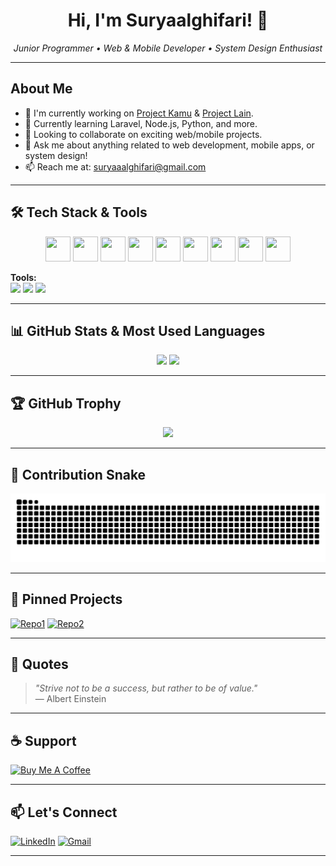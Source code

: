 <h1 align="center">Hi, I'm Suryaalghifari! 👋</h1>
<p align="center">
  <em>Junior Programmer • Web & Mobile Developer • System Design Enthusiast</em>
</p>

---

## About Me

- 🔭 I'm currently working on [Project Kamu](#) & [Project Lain](#).
- 🌱 Currently learning Laravel, Node.js, Python, and more.
- 👯 Looking to collaborate on exciting web/mobile projects.
- 💬 Ask me about anything related to web development, mobile apps, or system design!
- 📫 Reach me at: suryaaalghifari@gmail.com

---

## 🛠️ Tech Stack & Tools

<div align="center">
  <img src="https://cdn.jsdelivr.net/gh/devicons/devicon/icons/php/php-original.svg" width="40" height="40"/>
  <img src="https://cdn.jsdelivr.net/gh/devicons/devicon/icons/javascript/javascript-original.svg" width="40" height="40"/>
  <img src="https://cdn.jsdelivr.net/gh/devicons/devicon/icons/laravel/laravel-plain.svg" width="40" height="40"/>
  <img src="https://cdn.jsdelivr.net/gh/devicons/devicon/icons/nodejs/nodejs-original.svg" width="40" height="40"/>
  <img src="https://cdn.jsdelivr.net/gh/devicons/devicon/icons/python/python-original.svg" width="40" height="40"/>
  <img src="https://cdn.jsdelivr.net/gh/devicons/devicon/icons/java/java-original.svg" width="40" height="40"/>
  <img src="https://cdn.jsdelivr.net/gh/devicons/devicon/icons/androidstudio/androidstudio-original.svg" width="40" height="40"/>
  <img src="https://cdn.jsdelivr.net/gh/devicons/devicon/icons/mysql/mysql-original.svg" width="40" height="40"/>
  <img src="https://cdn.jsdelivr.net/gh/devicons/devicon/icons/firebase/firebase-plain.svg" width="40" height="40"/>
</div>

**Tools:**  
<img src="https://cdn.jsdelivr.net/gh/devicons/devicon/icons/vscode/vscode-original.svg" width="30" /> <img src="https://cdn.jsdelivr.net/gh/devicons/devicon/icons/git/git-original.svg" width="30" /> <img src="https://cdn.jsdelivr.net/gh/devicons/devicon/icons/figma/figma-original.svg" width="30" />

---

## 📊 GitHub Stats & Most Used Languages

<div align="center">
  <img src="https://github-readme-stats.vercel.app/api?username=Suryaalghifari&show_icons=true&theme=github_dark" height="170"/>
  <img src="https://github-readme-stats.vercel.app/api/top-langs/?username=Suryaalghifari&layout=compact&theme=github_dark" height="170"/>
</div>

---

## 🏆 GitHub Trophy

<p align="center">
  <img src="https://github-profile-trophy.vercel.app/?username=Suryaalghifari&theme=onedark" />
</p>

---

## 🐍 Contribution Snake

<p align="center">
  <picture>
    <source media="(prefers-color-scheme: dark)" srcset="https://raw.githubusercontent.com/Suryaalghifari/github-contribution-snake/output/github-contribution-grid-snake-dark.svg" />
    <source media="(prefers-color-scheme: light)" srcset="https://raw.githubusercontent.com/Suryaalghifari/github-contribution-snake/output/github-contribution-grid-snake.svg" />
    <img alt="github contribution grid snake animation" src="https://raw.githubusercontent.com/Suryaalghifari/github-contribution-snake/output/github-contribution-grid-snake.svg" />
  </picture>
</p>

---

## 📌 Pinned Projects

[![Repo1](https://github-readme-stats.vercel.app/api/pin/?username=Suryaalghifari&repo=nama-repo-1&theme=github_dark)](https://github.com/Suryaalghifari/nama-repo-1)
[![Repo2](https://github-readme-stats.vercel.app/api/pin/?username=Suryaalghifari&repo=nama-repo-2&theme=github_dark)](https://github.com/Suryaalghifari/nama-repo-2)

---

## 💬 Quotes

> *"Strive not to be a success, but rather to be of value."*  
> — Albert Einstein

---

## ☕ Support

<p>
  <a href="https://www.buymeacoffee.com/yourusername" target="_blank">
    <img src="https://img.shields.io/badge/Buy%20Me%20a%20Coffee-yellow?style=for-the-badge&logo=buy-me-a-coffee&logoColor=black" alt="Buy Me A Coffee"/>
  </a>
</p>

---

## 📫 Let's Connect

[![LinkedIn](https://img.shields.io/badge/LinkedIn-blue?logo=linkedin&style=for-the-badge)](https://linkedin.com/in/yourprofile)
[![Gmail](https://img.shields.io/badge/Gmail-red?logo=gmail&style=for-the-badge)](mailto:yourmail@gmail.com)

---
